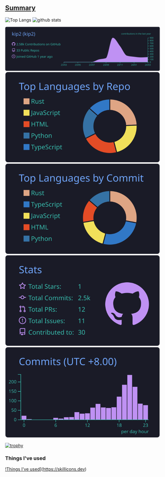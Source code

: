 

<!--
**kip2/kip2** is a ✨ _special_ ✨ repository because its `README.md` (this file) appears on your GitHub profile.

Here are some ideas to get you started:

- 🔭 I’m currently working on ...
- 🌱 I’m currently learning ...
- 👯 I’m looking to collaborate on ...
- 🤔 I’m looking for help with ...
- 💬 Ask me about ...
- 📫 How to reach me: ...
- 😄 Pronouns: ...
- ⚡ Fun fact: ...
-->



## [Summary](./tokyonight/README.md)

<p align="left">
  <img alt="Top Langs" height="150px" src="https://github-readme-stats.vercel.app/api/top-langs/?username=kip2&layout=donut&theme=tokyonight" />
  <img alt="github stats" height="150px" src="https://github-readme-stats.vercel.app/api?username=kip2&show_icons=true&theme=tokyonight" />
</p>

  [![](https://raw.githubusercontent.com/kip2/kip2/main/profile-summary-card-output/tokyonight/0-profile-details.svg)](https://github.com/vn7n24fzkq/github-profile-summary-cards)
[![](https://raw.githubusercontent.com/kip2/kip2/main/profile-summary-card-output/tokyonight/1-repos-per-language.svg)](https://github.com/vn7n24fzkq/github-profile-summary-cards) [![](https://raw.githubusercontent.com/kip2/kip2/main/profile-summary-card-output/tokyonight/2-most-commit-language.svg)](https://github.com/vn7n24fzkq/github-profile-summary-cards)
[![](https://raw.githubusercontent.com/kip2/kip2/main/profile-summary-card-output/tokyonight/3-stats.svg)](https://github.com/vn7n24fzkq/github-profile-summary-cards) [![](https://raw.githubusercontent.com/kip2/kip2/main/profile-summary-card-output/tokyonight/4-productive-time.svg)](https://github.com/vn7n24fzkq/github-profile-summary-cards)

[![trophy](https://github-profile-trophy.vercel.app/?username=kip2&theme=tokyonight)](https://github.com/ryo-ma/github-profile-trophy)



<h3 align="left">Things I've used</h3>

[!Things I've used](https://skillicons.dev/icons?i=aws,docker,nginx,html,css,js,php,python,mysql,nodejs,react,rust,java,spring,scala,figma&theme=light)](https://skillicons.dev)

